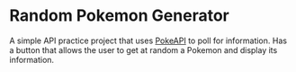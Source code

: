 # Random Pokemon Generator
A simple API practice project that uses [PokeAPI](https://pokeapi.co/) to poll
for information. Has a button that allows the user to get at random a Pokemon and display its information.